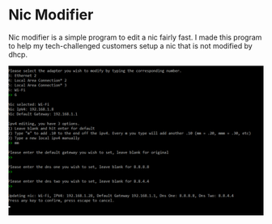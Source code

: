 # Nic Modifier
Nic modifier is a simple program to edit a nic fairly fast. I made this program
to help my tech-challenged customers setup a nic that is not modified by dhcp.
 
![NicModifier](https://github.com/MangoDevx/Nic-Modifier/blob/main/NicModifier.png?raw=true)

